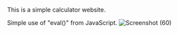 This is a simple calculator website. 

Simple use of "eval()" from JavaScript.
![Screenshot (60)](https://github.com/aysknt2/webdev/assets/105555103/6585456a-adba-4237-b2a1-6bd0e86b4d57)
